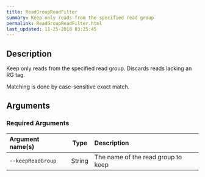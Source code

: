 ```yaml
---
title: ReadGroupReadFilter
summary: Keep only reads from the specified read group
permalink: ReadGroupReadFilter.html
last_updated: 11-25-2018 03:25:45
---
```



## Description

Keep only reads from the specified read group. Discards reads lacking an RG tag.

 <p>Matching is done by case-sensitive exact match.</p>

## Arguments

### Required Arguments

| Argument name(s) | Type | Description |
| :--------------- | :--: | :------ |
| `--keepReadGroup` | String | The name of the read group to keep |


